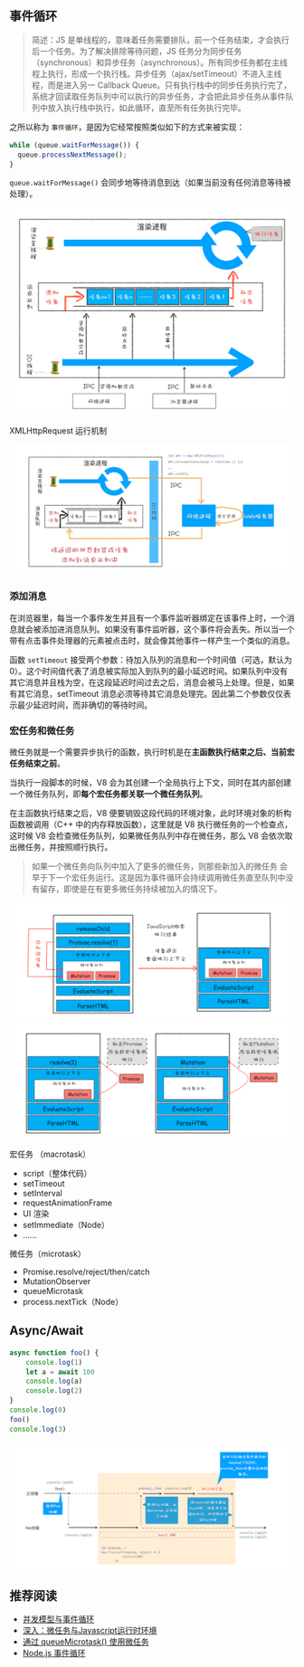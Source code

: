 ## 事件循环

> 简述：JS 是单线程的，意味着任务需要排队，前一个任务结束，才会执行后一个任务。为了解决排除等待问题，JS 任务分为同步任务（synchronous）和异步任务（asynchronous）。所有同步任务都在主线程上执行，形成一个执行栈。异步任务（ajax/setTimeout）不进入主线程，而是进入另一 Callback Queue。只有执行栈中的同步任务执行完了，系统才回读取任务队列中可以执行的异步任务，才会把此异步任务从事件队列中放入执行栈中执行，如此循环，直至所有任务执行完毕。

之所以称为 `事件循环`，是因为它经常按照类似如下的方式来被实现：

```js
while (queue.waitForMessage()) {
  queue.processNextMessage();
}
```
`queue.waitForMessage()` 会同步地等待消息到达（如果当前没有任何消息等待被处理）。

![消息队列](./img/message-queue.webp)

XMLHttpRequest 运行机制

![XMLHttpRequest 运行机制](./img/ajax.webp)

### 添加消息

在浏览器里，每当一个事件发生并且有一个事件监听器绑定在该事件上时，一个消息就会被添加进消息队列。如果没有事件监听器，这个事件将会丢失。所以当一个带有点击事件处理器的元素被点击时，就会像其他事件一样产生一个类似的消息。

函数 `setTimeout` 接受两个参数：待加入队列的消息和一个时间值（可选，默认为 0）。这个时间值代表了消息被实际加入到队列的最小延迟时间。如果队列中没有其它消息并且栈为空，在这段延迟时间过去之后，消息会被马上处理。但是，如果有其它消息，setTimeout 消息必须等待其它消息处理完。因此第二个参数仅仅表示最少延迟时间，而非确切的等待时间。

### 宏任务和微任务

微任务就是一个需要异步执行的函数，执行时机是在**主函数执行结束之后、当前宏任务结束之前**。

当执行一段脚本的时候，V8 会为其创建一个全局执行上下文，同时在其内部创建一个微任务队列，即**每个宏任务都关联一个微任务队列**。

在主函数执行结束之后，V8 便要销毁这段代码的环境对象，此时环境对象的析构函数被调用（C++ 中的内存释放函数），这里就是 V8 执行微任务的一个检查点，这时候 V8 会检查微任务队列，如果微任务队列中存在微任务，那么 V8 会依次取出微任务，并按照顺行执行。

> 如果一个微任务向队列中加入了更多的微任务，则那些新加入的微任务 会早于下一个宏任务运行。这是因为事件循环会持续调用微任务直至队列中没有留存，即使是在有更多微任务持续被加入的情况下。

![微任务示例-步骤1](./img/micro1.webp)
![微任务示例-步骤2](./img/micro2.webp)

宏任务 （macrotask）
- script（整体代码）
- setTimeout
- setInterval
- requestAnimationFrame
- UI 渲染
- setImmediate（Node）
- ......

微任务（microtask）
- Promise.resolve/reject/then/catch
- MutationObserver
- queueMicrotask
- process.nextTick（Node）

## Async/Await

```js
async function foo() {
    console.log(1)
    let a = await 100
    console.log(a)
    console.log(2)
}
console.log(0)
foo()
console.log(3)
```
![async/await 协程执行机制](./img/async-await.webp)


## 推荐阅读

- [并发模型与事件循环](https://developer.mozilla.org/zh-CN/docs/Web/JavaScript/EventLoop#%E4%BA%8B%E4%BB%B6%E5%BE%AA%E7%8E%AF)
- [深入：微任务与Javascript运行时环境](https://developer.mozilla.org/zh-CN/docs/Web/API/HTML_DOM_API/Microtask_guide/In_depth)
- [通过 queueMicrotask() 使用微任务](https://developer.mozilla.org/zh-CN/docs/Web/API/HTML_DOM_API/Microtask_guide)
- [Node.js 事件循环](https://learnku.com/articles/38802)
